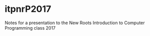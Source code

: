 # itpnrP2017

Notes for a presentation to the New Roots Introduction to Computer Programming class 2017
